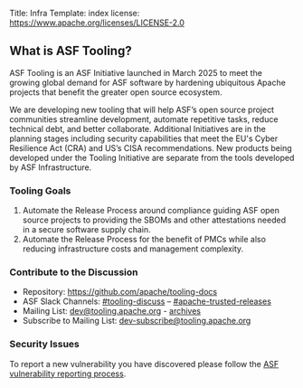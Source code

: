 Title: Infra
Template: index
license: https://www.apache.org/licenses/LICENSE-2.0

## What is ASF Tooling?

ASF Tooling is an ASF Initiative launched in March 2025 to meet the growing global demand
for ASF software by hardening ubiquitous Apache projects that benefit the greater
open source ecosystem.

We are developing new tooling that will help ASF’s open source project communities
streamline development, automate repetitive tasks, reduce technical debt, and better
collaborate. Additional Initiatives are in the planning stages including security
capabilities that meet the EU's Cyber Resilience Act (CRA) and US’s CISA recommendations.
New products being developed under the Tooling Initiative are separate from the tools
developed by ASF Infrastructure.

### Tooling Goals

1. Automate the Release Process around compliance guiding ASF open source projects to
   providing the SBOMs and other attestations needed in a secure software supply chain.
2. Automate the Release Process for the benefit of PMCs while also reducing infrastructure
   costs and management complexity.

### Contribute to the Discussion

- Repository: https://github.com/apache/tooling-docs
- ASF Slack Channels: [#tooling-discuss](https://the-asf.slack.com/archives/C086X8CKEMB) – [#apache-trusted-releases](https://the-asf.slack.com/archives/C049WADAAQG)
- Mailing List: dev@tooling.apache.org - [archives](https://lists.apache.org/list.html?dev@tooling.apache.org)
- Subscribe to Mailing List: dev-subscribe@tooling.apache.org

### Security Issues

To report a new vulnerability you have discovered please follow the [ASF vulnerability reporting process](https://apache.org/security/#reporting-a-vulnerability).
